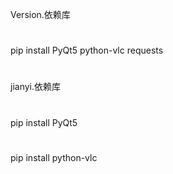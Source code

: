 Version.依赖库

#
pip install PyQt5 python-vlc requests
#


jianyi.依赖库
#
pip install PyQt5
#
pip install python-vlc
#

